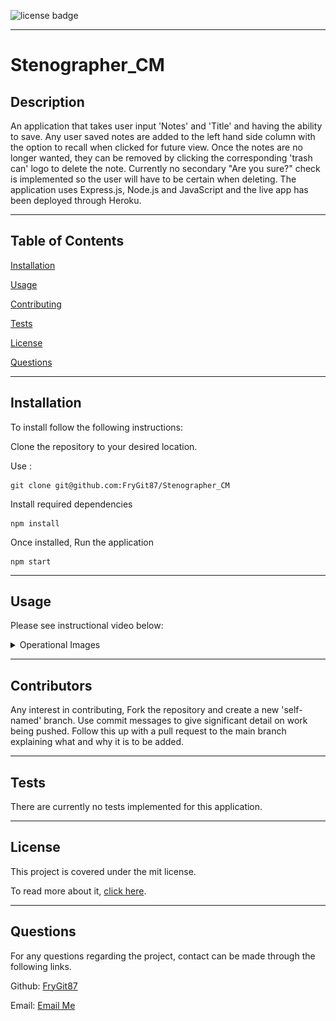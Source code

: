 ![license badge](https://img.shields.io/static/v1?label=license&message=mit&color=Green)

---

# Stenographer_CM

## Description

An application that takes user input 'Notes' and 'Title' and having the ability to save. Any user saved notes are added to the left hand side column with the option to recall when clicked for future view. Once the notes are no longer wanted, they can be removed by clicking the corresponding 'trash can' logo to delete the note. Currently no secondary "Are you sure?" check is implemented so the user will have to be certain when deleting. The application uses Express.js, Node.js and JavaScript and the live app has been deployed through Heroku.

---

## Table of Contents

[Installation](https://github.com/FryGit87/Stenographer_CM#installation)

[Usage](https://github.com/FryGit87/Stenographer_CM#usage)

[Contributing](https://github.com/FryGit87/Stenographer_CM#contributors)

[Tests](https://github.com/FryGit87/Stenographer_CM#tests)

[License](https://github.com/FryGit87/Stenographer_CM#license)

[Questions](https://github.com/FryGit87/Stenographer_CM#questions)

---

## Installation

To install follow the following instructions:

Clone the repository to your desired location.

Use :

```
git clone git@github.com:FryGit87/Stenographer_CM
```

Install required dependencies

```
npm install
```

Once installed, Run the application

```
npm start
```

---

## Usage

Please see instructional video below:

<details>
<summary>Operational Images</summary>
<br>
<img src="assets/s1.png" alt="Landing Page" width="400px"/>
<br>
<img src="assets/s2.png" alt="Adding a Note" width="400px"/>
<br>
<img src="assets/s3.png" alt="List of Notes" width="400px"/>
<br>
<img src="assets/s4.png" alt="Notes Deleted" width="400px"/>
</details>

---

## Contributors

Any interest in contributing, Fork the repository and create a new 'self-named' branch. Use commit messages to give significant detail on work being pushed. Follow this up with a pull request to the main branch explaining what and why it is to be added.

---

## Tests

There are currently no tests implemented for this application.

---

## License

This project is covered under the mit license.

To read more about it, [click here](https://choosealicense.com/licenses/mit).

---

## Questions

For any questions regarding the project, contact can be made through the following links.

Github: [FryGit87](https://github.com/FryGit87)

Email: [Email Me](kymreilly.87@gmail.com)
